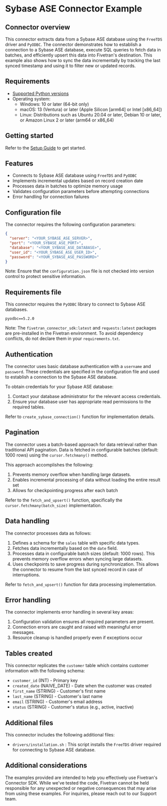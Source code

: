 # Sybase ASE Connector Example

## Connector overview

This connector extracts data from a Sybase ASE database using the `FreeTDS` driver and `PyODBC`. The connector demonstrates how to establish a connection to a Sybase ASE database, execute SQL queries to fetch data in batches, and efficiently upsert this data into Fivetran's destination. This example also shows how to sync the data incrementally by tracking the last synced timestamp and using it to filter new or updated records.

## Requirements

* [Supported Python versions](https://github.com/fivetran/fivetran_connector_sdk/blob/main/README.md#requirements)   
* Operating system:
  * Windows: 10 or later (64-bit only)
  * macOS: 13 (Ventura) or later (Apple Silicon [arm64] or Intel [x86_64])
  * Linux: Distributions such as Ubuntu 20.04 or later, Debian 10 or later, or Amazon Linux 2 or later (arm64 or x86_64)

## Getting started

Refer to the [Setup Guide](https://fivetran.com/docs/connectors/connector-sdk/setup-guide) to get started.

## Features

- Connects to Sybase ASE database using `FreeTDS` and `PyODBC`
- Implements incremental updates based on record creation date
- Processes data in batches to optimize memory usage
- Validates configuration parameters before attempting connections
- Error handling for connection failures

## Configuration file

The connector requires the following configuration parameters:

```json
{
  "server": "<YOUR_SYBASE_ASE_SERVER>",
  "port": "<YOUR_SYBASE_ASE_PORT>",
  "database": "<YOUR_SYBASE_ASE_DATABASE>",
  "user_id": "<YOUR_SYBASE_ASE_USER_ID>",
  "password": "<YOUR_SYBASE_ASE_PASSWORD>"
}
```

Note: Ensure that the `configuration.json` file is not checked into version control to protect sensitive information.

## Requirements file

This connector requires the `PyODBC` library to connect to Sybase ASE databases.

```
pyodbc==5.2.0
```

Note: The `fivetran_connector_sdk:latest` and `requests:latest` packages are pre-installed in the Fivetran environment. To avoid dependency conflicts, do not declare them in your `requirements.txt`.

## Authentication

The connector uses basic database authentication with a `username` and `password`. These credentials are specified in the configuration file and used to establish a connection to the Sybase ASE database.

To obtain credentials for your Sybase ASE database:

1. Contact your database administrator for the relevant access credentials.
2. Ensure your database user has appropriate read permissions to the required tables.

Refer to `create_sybase_connection()` function for implementation details.

## Pagination

The connector uses a batch-based approach for data retrieval rather than traditional API pagination. Data is fetched in configurable batches (default: 1000 rows) using the `cursor.fetchmany()` method.

This approach accomplishes the following:

1. Prevents memory overflow when handling large datasets.
2. Enables incremental processing of data without loading the entire result set
3. Allows for checkpointing progress after each batch

Refer to the `fetch_and_upsert()` function, specifically the `cursor.fetchmany(batch_size)` implementation.

## Data handling

The connector processes data as follows:

1. Defines a schema for the `sales` table with specific data types.
2. Fetches data incrementally based on the `date` field.
3. Processes data in configurable batch sizes (default: 1000 rows). This prevents memory overflow errors when syncing large datasets.
4. Uses checkpoints to save progress during synchronization. This allows the connector to resume from the last synced record in case of interruptions.

Refer to `fetch_and_upsert()` function for data processing implementation.

## Error handling

The connector implements error handling in several key areas:

1. Configuration validation ensures all required parameters are present.
2. Connection errors are caught and raised with meaningful error messages.
3. Resource cleanup is handled properly even if exceptions occur

## Tables created

This connector replicates the `customer` table which contains customer information with the following schema:

- `customer_id` (INT) - Primary key
- `created_date` (NAIVE_DATE) - Date when the customer was created
- `first_name` (STRING) - Customer's first name
- `last_name` (STRING) - Customer's last name
- `email` (STRING) - Customer's email address
- `status` (STRING) - Customer's status (e.g., active, inactive)

## Additional files

This connector includes the following additional files:

- `drivers/installation.sh` : This script installs the `FreeTDS` driver required for connecting to Sybase ASE database.

## Additional considerations

The examples provided are intended to help you effectively use Fivetran's Connector SDK. While we've tested the code, Fivetran cannot be held responsible for any unexpected or negative consequences that may arise from using these examples. For inquiries, please reach out to our Support team.